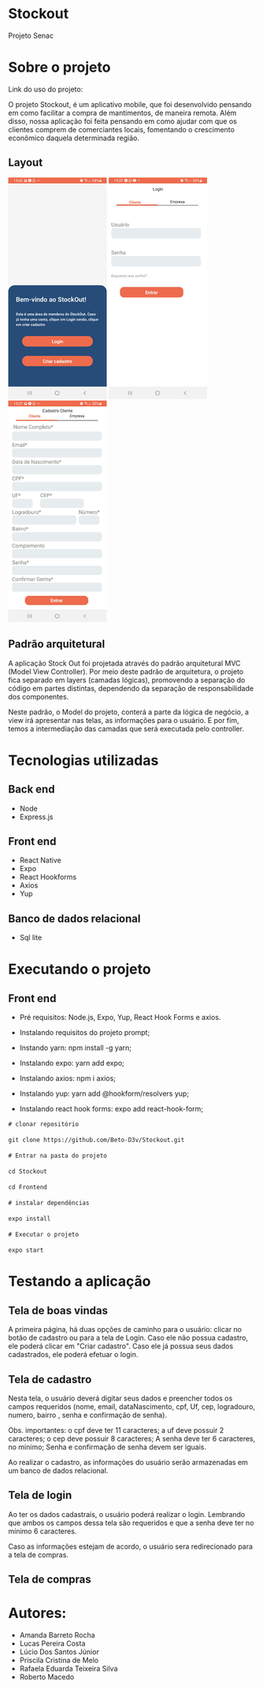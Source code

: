 # Stockout
Projeto Senac

# Sobre o projeto

Link do uso do projeto:

O projeto Stockout, é um aplicativo mobile, que foi desenvolvido pensando em como facilitar a compra de mantimentos, de maneira remota.
Além disso, nossa aplicação foi feita pensando em como ajudar com que os clientes comprem de comerciantes locais, fomentando o crescimento econômico daquela determinada região.

## Layout
<img src="https://github.com/Beto-D3v/Stockout/blob/main/frontend/assets/Tela%20inicial.jpg" width="200" height="450">   <img src="https://github.com/Beto-D3v/Stockout/blob/main/frontend/assets/Tela%20login.jpg" width="200" height="450">   <img src= "https://github.com/Beto-D3v/Stockout/blob/main/frontend/assets/Tela%20cadastro.jpg" width="200" height="450">


## Padrão arquitetural

A aplicação Stock Out foi projetada através do padrão arquitetural MVC (Model View Controller). Por meio deste padrão de arquitetura, o projeto fica separado em layers (camadas lógicas), promovendo a separação do código em partes distintas, dependendo da separação de responsabilidade dos componentes.

Neste padrão, o Model do projeto, conterá a parte da lógica de negócio, a view irá apresentar nas telas, as informações para o usuário. E por fim, temos a intermediação das camadas que será executada pelo controller.

# Tecnologias utilizadas
## Back end
- Node
- Express.js
## Front end
- React Native
- Expo
- React Hookforms
- Axios
- Yup
## Banco de dados relacional
- Sql lite

# Executando o projeto

## Front end

- Pré requisitos: Node.js, Expo, Yup, React Hook Forms e axios.

- Instalando requisitos do projeto prompt;

- Instando yarn: npm install -g yarn;

- Instalando expo: yarn add expo;

- Instalando axios: npm i axios;

- Instalando yup: yarn add @hookform/resolvers yup;

- Instalando react hook forms: expo add react-hook-form;

```
# clonar repositório

git clone https://github.com/Beto-D3v/Stockout.git

# Entrar na pasta do projeto

cd Stockout

cd Frontend

# instalar dependências

expo install

# Executar o projeto

expo start

```

# Testando a aplicação

## Tela de boas vindas

A primeira página, há duas opções de caminho para o usuário: clicar no botão de cadastro ou para a tela de Login. Caso ele não possua cadastro, ele poderá clicar em "Criar cadastro". Caso ele já possua seus dados cadastrados, ele poderá efetuar o login.

## Tela de cadastro

Nesta tela, o usuário deverá digitar seus dados e preencher todos os campos requeridos (nome, email, dataNascimento, cpf, Uf, cep, logradouro, numero, bairro , senha e confirmação de senha).

Obs. importantes: o cpf deve ter 11 caracteres;
a uf deve possuir 2 caracteres;
o cep deve possuir 8 caracteres;
A senha deve ter 6 caracteres, no mínimo;
Senha e confirmação de senha devem ser iguais.

Ao realizar o cadastro, as informações do usuário serão armazenadas em um banco de dados relacional.

## Tela de login

Ao ter os dados cadastrais, o usuário poderá realizar o login. Lembrando que ambos os campos dessa tela são requeridos e que a senha deve ter no mínimo 6 caracteres.

Caso as informações estejam de acordo, o usuário sera redirecionado para a tela de compras.

## Tela de compras


# Autores:

- Amanda Barreto Rocha 
- Lucas Pereira Costa
- Lúcio Dos Santos Júnior
- Priscila Cristina de Melo 
- Rafaela Eduarda Teixeira Silva
- Roberto Macedo


